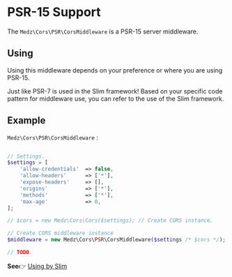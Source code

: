 # PSR-15 Support

The `Medz\Cors\PSR\CorsMiddleware` is a PSR-15 server middleware.

## Using

Using this middleware depends on your preference or where you are using PSR-15.

Just like PSR-7 is used in the Slim framework! Based on your specific code pattern for middleware use, you can refer to the use of the Slim framework.

## Example

`Medz\Cors\PSR\CorsMiddleware` :
```php

// Settings.
$settings = [
    'allow-credentials'  => false,
    'allow-headers'      => ['*'],
    'expose-headers'     => [],
    'origins'            => ['*'],
    'methods'            => ['*'],
    'max-age'            => 0,
];

// $cors = new Medz\Cors\Cors($settings); // Create CORS instance.

// Create CORS middleware instance
$middleware = new Medz\Cors\PSR\CorsMiddleware($settings /* $cors */);

// TODO.
```

**See**👉 [Using by Slim](https://github.com/medz/cors/blob/master/docs/using-by-slim.md)
